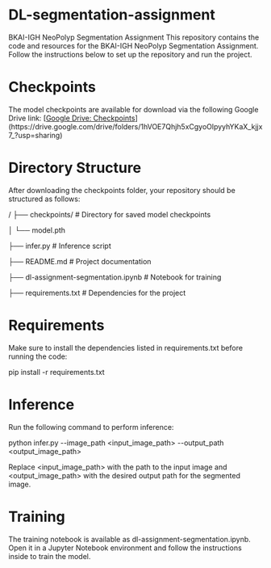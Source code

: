 # DL-segmentation-assignment

BKAI-IGH NeoPolyp Segmentation Assignment
This repository contains the code and resources for the BKAI-IGH NeoPolyp Segmentation Assignment. Follow the instructions below to set up the repository and run the project.

# Checkpoints
The model checkpoints are available for download via the following Google Drive link:
[[Google Drive: Checkpoints](https://drive.google.com/drive/folders/1hVOE7Qhjh5xCgyoOlpyyhYKaX_kjjx7_)](https://drive.google.com/drive/folders/1hVOE7Qhjh5xCgyoOlpyyhYKaX_kjjx7_?usp=sharing)

# Directory Structure
After downloading the checkpoints folder, your repository should be structured as follows:

/ ├── checkpoints/ # Directory for saved model checkpoints

│ └── model.pth

├── infer.py # Inference script

├── README.md # Project documentation

├── dl-assignment-segmentation.ipynb # Notebook for training

├── requirements.txt # Dependencies for the project

# Requirements
Make sure to install the dependencies listed in requirements.txt before running the code:

pip install -r requirements.txt

# Inference
Run the following command to perform inference:

python infer.py --image_path <input_image_path> --output_path <output_image_path>

Replace <input_image_path> with the path to the input image and <output_image_path> with the desired output path for the segmented image.

# Training
The training notebook is available as dl-assignment-segmentation.ipynb. Open it in a Jupyter Notebook environment and follow the instructions inside to train the model.
